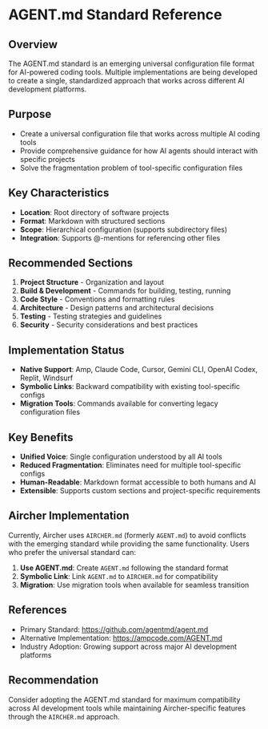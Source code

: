 # AGENT.md Standard Reference

## Overview
The AGENT.md standard is an emerging universal configuration file format for AI-powered coding tools. Multiple implementations are being developed to create a single, standardized approach that works across different AI development platforms.

## Purpose
- Create a universal configuration file that works across multiple AI coding tools
- Provide comprehensive guidance for how AI agents should interact with specific projects
- Solve the fragmentation problem of tool-specific configuration files

## Key Characteristics
- **Location**: Root directory of software projects
- **Format**: Markdown with structured sections
- **Scope**: Hierarchical configuration (supports subdirectory files)
- **Integration**: Supports @-mentions for referencing other files

## Recommended Sections
1. **Project Structure** - Organization and layout
2. **Build & Development** - Commands for building, testing, running
3. **Code Style** - Conventions and formatting rules
4. **Architecture** - Design patterns and architectural decisions
5. **Testing** - Testing strategies and guidelines
6. **Security** - Security considerations and best practices

## Implementation Status
- **Native Support**: Amp, Claude Code, Cursor, Gemini CLI, OpenAI Codex, Replit, Windsurf
- **Symbolic Links**: Backward compatibility with existing tool-specific configs
- **Migration Tools**: Commands available for converting legacy configuration files

## Key Benefits
- **Unified Voice**: Single configuration understood by all AI tools
- **Reduced Fragmentation**: Eliminates need for multiple tool-specific configs
- **Human-Readable**: Markdown format accessible to both humans and AI
- **Extensible**: Supports custom sections and project-specific requirements

## Aircher Implementation
Currently, Aircher uses `AIRCHER.md` (formerly `AGENT.md`) to avoid conflicts with the emerging standard while providing the same functionality. Users who prefer the universal standard can:

1. **Use AGENT.md**: Create `AGENT.md` following the standard format
2. **Symbolic Link**: Link `AGENT.md` to `AIRCHER.md` for compatibility
3. **Migration**: Use migration tools when available for seamless transition

## References
- Primary Standard: https://github.com/agentmd/agent.md
- Alternative Implementation: https://ampcode.com/AGENT.md
- Industry Adoption: Growing support across major AI development platforms

## Recommendation
Consider adopting the AGENT.md standard for maximum compatibility across AI development tools while maintaining Aircher-specific features through the `AIRCHER.md` approach.